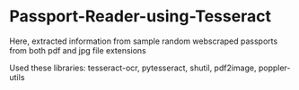 # Passport-Reader-using-Tesseract

Here, extracted information from sample random webscraped passports from both pdf and jpg file extensions

Used these libraries: tesseract-ocr, pytesseract, shutil, pdf2image, poppler-utils

